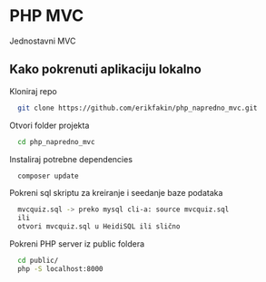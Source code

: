 
# PHP MVC

Jednostavni MVC

## Kako pokrenuti aplikaciju lokalno

Kloniraj repo

```bash
  git clone https://github.com/erikfakin/php_napredno_mvc.git
```

Otvori folder projekta

```bash
  cd php_napredno_mvc
```

Instaliraj potrebne dependencies

```bash
  composer update
```

Pokreni sql skriptu za kreiranje i seedanje baze podataka

```bash
  mvcquiz.sql -> preko mysql cli-a: source mvcquiz.sql 
  ili
  otvori mvcquiz.sql u HeidiSQL ili slično
```

Pokreni PHP server iz public foldera

```bash
  cd public/
  php -S localhost:8000
```

